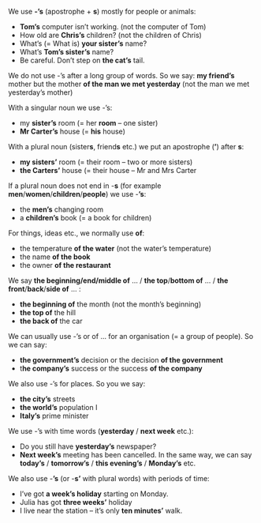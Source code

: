 We use **-’s** (apostrophe + **s**) mostly for people or animals:
- **Tom’s** computer isn’t working. (not the computer of Tom)
- How old are **Chris’s** children? (not the children of Chris)
- What’s (= What is) **your sister’s** name?
- What’s **Tom’s sister’s** name?
- Be careful. Don’t step on **the cat’s** tail.

We do not use -’s after a long group of words. So we say: 
**my friend’s** mother
but the mother **of the man we met yesterday** (not the man we met yesterday’s mother)

With a singular noun we use -’s:
- my **sister’s** room (= her **room** – one sister)
- **Mr Carter’s** house (= **his** house)

With a plural noun (sister**s**, friend**s** etc.) we put an apostrophe (**’**) after **s**: 
- **my sisters’** room (= their room – two or more sisters) 
- **the Carters’** house (= their house – Mr and Mrs Carter

If a plural noun does not end in -**s** (for example **men**/**women**/**children**/**people**) we use -**’s**: 
- the **men’s** changing room 
- a **children’s** book (= a book for children)

For things, ideas etc., we normally use **of**:
- the temperature **of the water** (not the water’s temperature)
- the name **of the book**
- the owner **of the restaurant**

We say **the beginning/end/middle of** … / **the top**/**bottom of** … / **the front**/**back**/**side of** … :
- **the beginning of** the month (not the month’s beginning)
- **the top of** the hill
- **the back of** the car

We can usually use -’s or of … for an organisation (= a group of people). So we can say:
- **the government’s** decision or the decision **of the government**
- t**he company’s** success or the success **of the company**

We also use -’s for places. So you we say:
- **the city’s** streets
- **the world’s** population I
- **Italy’s** prime minister

We use -’s with time words (**yesterday** / **next week** etc.):
- Do you still have **yesterday’s** newspaper?
- **Next week’s** meeting has been cancelled.
In the same way, we can say **today’s** / **tomorrow’s** / **this evening’s** / **Monday’s** etc.

We also use -**’s** (or -**s’** with plural words) with periods of time:
- I’ve got **a week’s holiday** starting on Monday.
- Julia has got **three weeks’** holiday
- I live near the station – it’s only **ten minutes’** walk.

